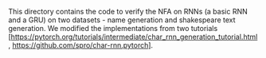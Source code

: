 This directory contains the code to verify the NFA on RNNs (a basic RNN and a GRU) on two datasets - 
name generation and shakespeare text generation. We modified the implementations from two tutorials 
[https://pytorch.org/tutorials/intermediate/char_rnn_generation_tutorial.html, https://github.com/spro/char-rnn.pytorch].
